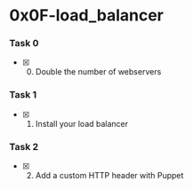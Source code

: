 # 0x0F-load_balancer

### Task 0
- [x] 0. Double the number of webservers

### Task 1
- [x] 1. Install your load balancer

### Task 2
- [x] 2. Add a custom HTTP header with Puppet
